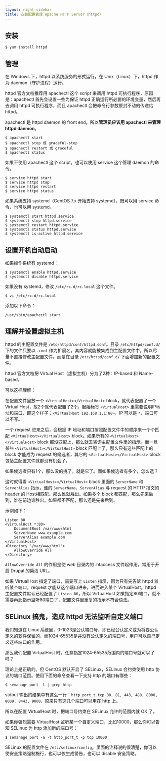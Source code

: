 ```yaml
---
layout: right-sidebar
title: 安装配置管理 Apache HTTP Server（httpd）
---
```


## 安装

    $ yum install httpd

## 管理

在 Windows 下，httpd 以系统服务的形式运行，在 Unix（Linux）下，httpd 作为 daemon（守护进程）运行。

httpd 官方文档推荐用 apachectl 这个 script 来调用 httpd 可执行程序，原因是：apachectl 首先会设置一些为保证 httpd 正确运行所必要的环境变量，然后再去调用 httpd 可执行程序，而且 apachectl 会把命令行参数原封不动的传递给 httpd。

apachectl 是 httpd daemon 的 front end，所以**管理员应该用 apachectl 来管理 httpd daemon**。

    $ apachectl start
    $ apachectl stop 或 graceful-stop
    $ apachectl restart 或 graceful
    $ apachectl status

如果不使用 apachectl 这个 script，也可以使用 service 这个管理 daemon 的命令。

    $ service httpd start
    $ service httpd stop
    $ service httpd restart
    $ service httpd status

如果系统支持 systemd（CentOS 7.x 开始支持 systemd），既可以用 service 命令，也可以用 systemd。

    $ systemctl start httpd.service
    $ systemctl stop httpd.service
    $ systemctl restart httpd.service
    $ systemctl status httpd.service
    $ systemctl is-active httpd.service

## 设置开机自动启动

如果操作系统有 systemd：

    $ systemctl enable httpd.service
    $ systemctl disable httpd.service

如果没有 systemd，修改 `/etc/rc.d/rc.local` 这个文件。

    $ vi /etc/rc.d/rc.local

添加以下命令：

    /usr/sbin/apachectl start

## 理解并设置虚拟主机

httpd 的主配置文件是 `/etc/httpd/conf/httpd.conf`。目录 `/etc/httpd/conf.d/` 下的文件只要以 `.conf` 作为扩展名，其内容就能被集成到主配置文件中。所以尽量不直接修改主配置文件，而是在目录 `/etc/httpd/conf.d/` 下面增加新的配置文件。

httpd 官方文档把 Virtual Host（虚拟主机）分为了2种：IP-based 和 Name-based。

可以这样理解：

在配置文件里放一个 `<VirtualHost></VirtualHost>` block，就代表配置了一个 Virtual Host，放2个就代表配置了2个。起始标签 `<VirtualHost>` 里需要说明IP地址和端口，即这个样子：`<VirtualHost 192.168.1.1:80>`，IP 可以是 `*`，端口可以不写。

一个 request 进来之后，会根据 IP 地址和端口按照配置文件中的顺序来一个个匹配 `<VirtualHost></VirtualHost>` block。如果所有的 `<VirtualHost></VirtualHost>` block 都没匹配上，那么就去咨询主配置文件里的指示。而一旦某些 `<VirtualHost></VirtualHost>` block 匹配上了，那么只有这些匹配上的 block 才能成为 request 的候选者，其它的 `<VirtualHost></VirtualHost>` block 包括主配置文件就都没有机会了。

如果候选者只有1个，那么没的挑了，就是它了。而如果候选者有多个，怎么选？

这时就得看 `<VirtualHost></VirtualHost>` block 里面的 `ServerName` 和 `ServerAlias` 指示，谁的 `ServerName`、`ServerAlias` 与 request 的 HTTP 报文的 header 的 Host相匹配，那么谁就胜出。如果多个 block 都匹配，那么先来后到，谁在前边谁胜出。如果都不匹配，那么还是先来后到。

示例如下：

    Listen 80
    <VirtualHost *:80>
        DocumentRoot /var/www/html
        ServerName www.example.com
        ServerAlias example.com
    </VirtualHost>
    <Directory "/var/www/html">
        AllowOverride All
    </Directory>

`AllowOverride All` 的作用是使 web 目录内的 .htaccess 文件起作用，常用于开启 Drupal 的简洁 URL。

如果 VirtualHost 指定了端口，需要写上 `Listen` 指示，因为只有先告诉 httpd 监听某个端口，request 才能从这个端口进来，进而进入某个 VirtualHost。httpd 主配置文件默认已经配置了 `Listen 80`，所以 VirtualHost 如果指定80端口，就不需要再此指示监听80端口了，配置文件里重复的指示不符合语法。

## SELinux 搞鬼，造成 httpd 无法监听自定义端口

我们知道在 Linux 系统里，0-1023是公认端口号，即已经公认定义或为将要公认定义的软件保留的，而1024-65535是并没有公认定义的端口号，用户可以自己定义这些端口的作用。

那么我们配置 VirtualHost 时，任意指定1024-65535范围内的端口号就可以了吗？

理论上是正确的。但 CentOS 默认开启了 SELinux，SELinux 会约束使用 http 协议的端口范围。使用下面的命令查看一下支持 http 的端口有哪些：

    $ semanage port -l | grep http

stdout 输出的结果中有这么一行：`http_port_t tcp 80, 81, 443, 488, 8008, 8009, 8443, 9000`，原来只有这几个端口可以用在 http 上。

所以在配置 VirtualHost 时，把端口号约束在 SELinux 允许的范围内就 OK 了。

如果你强烈需要 VirtualHost 监听某一个自定义端口，比如10000，那么你可以告知 SELinux 为 http 添加新的端口号：

    $ semanage port -a -t http_port_t -p tcp 10000

SELinux 的配置文件在 `/etc/selinux/config`，里面的注释说的很清楚，你可以使安全策略强制施行，也可以仅生成警告，也可以 disable 安全策略。
